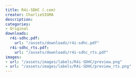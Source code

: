 ```yaml
---
title: R4i-SDHC (.com)
creator: CharlieSIGMA
description:
categories:
- Original
downloads:
  r4i-sdhc.pdf:
    url: "/assets/downloads/r4i-sdhc.pdf"
  r4i-sdhc_rts.pdf:
    url: "/assets/downloads/r4i-sdhc_rts.pdf"
images:
- url: "/assets/images/labels/R4i-SDHC/preview.png"
- url: "/assets/images/labels/R4i-SDHC/preview_rts.png"
---
```

